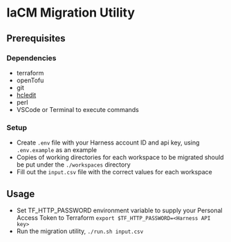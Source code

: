 # IaCM Migration Utility

## Prerequisites

### Dependencies
* terraform
* openTofu
* git
* [hcledit](https://github.com/minamijoyo/hcledit)
* perl
* VSCode or Terminal to execute commands

### Setup
* Create `.env` file with your Harness account ID and api key, using `.env.example` as an example
* Copies of working directories for each workspace to be migrated should be put under the `./workspaces` directory
* Fill out the `input.csv` file with the correct values for each workspace

## Usage

* Set TF_HTTP_PASSWORD environment variable to supply your Personal Access Token to Terraform
`export $TF_HTTP_PASSWORD=<Harness API key>`
* Run the migration utility, 
`./run.sh input.csv`
